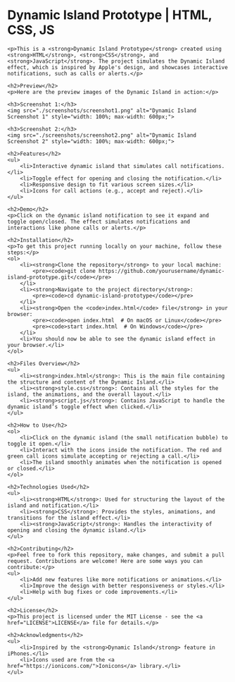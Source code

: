 <!DOCTYPE html>
<html lang="en">
<head>
    <meta charset="UTF-8">
    <meta name="viewport" content="width=device-width, initial-scale=1.0">
    <meta http-equiv="X-UA-Compatible" content="ie=edge">
    <title>Dynamic Island Prototype | HTML, CSS, JS</title>
</head>
<body>
    <h1>Dynamic Island Prototype | HTML, CSS, JS</h1>

    <p>This is a <strong>Dynamic Island Prototype</strong> created using <strong>HTML</strong>, <strong>CSS</strong>, and <strong>JavaScript</strong>. The project simulates the Dynamic Island effect, which is inspired by Apple's design, and showcases interactive notifications, such as calls or alerts.</p>

    <h2>Preview</h2>
    <p>Here are the preview images of the Dynamic Island in action:</p>

    <h3>Screenshot 1:</h3>
    <img src="./screenshots/screenshot1.png" alt="Dynamic Island Screenshot 1" style="width: 100%; max-width: 600px;">

    <h3>Screenshot 2:</h3>
    <img src="./screenshots/screenshot2.png" alt="Dynamic Island Screenshot 2" style="width: 100%; max-width: 600px;">

    <h2>Features</h2>
    <ul>
        <li>Interactive dynamic island that simulates call notifications.</li>
        <li>Toggle effect for opening and closing the notification.</li>
        <li>Responsive design to fit various screen sizes.</li>
        <li>Icons for call actions (e.g., accept and reject).</li>
    </ul>

    <h2>Demo</h2>
    <p>Click on the dynamic island notification to see it expand and toggle open/closed. The effect simulates notifications and interactions like phone calls or alerts.</p>

    <h2>Installation</h2>
    <p>To get this project running locally on your machine, follow these steps:</p>
    <ol>
        <li><strong>Clone the repository</strong> to your local machine:
            <pre><code>git clone https://github.com/yourusername/dynamic-island-prototype.git</code></pre>
        </li>
        <li><strong>Navigate to the project directory</strong>:
            <pre><code>cd dynamic-island-prototype</code></pre>
        </li>
        <li><strong>Open the <code>index.html</code> file</strong> in your browser:
            <pre><code>open index.html  # On macOS or Linux</code></pre>
            <pre><code>start index.html  # On Windows</code></pre>
        </li>
        <li>You should now be able to see the dynamic island effect in your browser.</li>
    </ol>

    <h2>Files Overview</h2>
    <ul>
        <li><strong>index.html</strong>: This is the main file containing the structure and content of the Dynamic Island.</li>
        <li><strong>style.css</strong>: Contains all the styles for the island, the animations, and the overall layout.</li>
        <li><strong>script.js</strong>: Contains JavaScript to handle the dynamic island’s toggle effect when clicked.</li>
    </ul>

    <h2>How to Use</h2>
    <ol>
        <li>Click on the dynamic island (the small notification bubble) to toggle it open.</li>
        <li>Interact with the icons inside the notification. The red and green call icons simulate accepting or rejecting a call.</li>
        <li>The island smoothly animates when the notification is opened or closed.</li>
    </ol>

    <h2>Technologies Used</h2>
    <ul>
        <li><strong>HTML</strong>: Used for structuring the layout of the island and notification.</li>
        <li><strong>CSS</strong>: Provides the styles, animations, and transitions for the island effect.</li>
        <li><strong>JavaScript</strong>: Handles the interactivity of opening and closing the dynamic island.</li>
    </ul>

    <h2>Contributing</h2>
    <p>Feel free to fork this repository, make changes, and submit a pull request. Contributions are welcome! Here are some ways you can contribute:</p>
    <ul>
        <li>Add new features like more notifications or animations.</li>
        <li>Improve the design with better responsiveness or styles.</li>
        <li>Help with bug fixes or code improvements.</li>
    </ul>

    <h2>License</h2>
    <p>This project is licensed under the MIT License - see the <a href="LICENSE">LICENSE</a> file for details.</p>

    <h2>Acknowledgments</h2>
    <ul>
        <li>Inspired by the <strong>Dynamic Island</strong> feature in iPhones.</li>
        <li>Icons used are from the <a href="https://ionicons.com/">Ionicons</a> library.</li>
    </ul>

</body>
</html>
